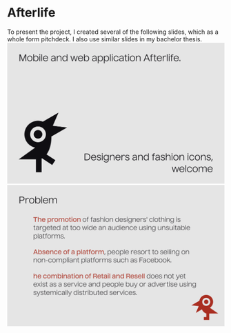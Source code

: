 # Afterlife
To present the project, I created several of the following slides, which as a whole form pitchdeck. I also use similar slides in my bachelor thesis.
![Mobile and web application Afterlife.](img/slide-1.png)
![Mobile and web application Afterlife.](img/slide-2.png)
